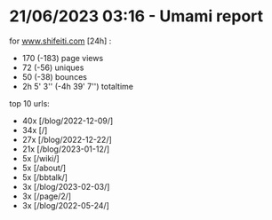 # 21/06/2023 03:16 - Umami report
for www.shifeiti.com [24h] :

 - 170 (-183) page views
 - 72 (-56) uniques
 - 50 (-38) bounces
 - 2h 5' 3'' (-4h 39' 7'') totaltime


top 10 urls:
 - 40x [/blog/2022-12-09/]
 - 34x [/]
 - 27x [/blog/2022-12-22/]
 - 21x [/blog/2023-01-12/]
 - 5x [/wiki/]
 - 5x [/about/]
 - 5x [/bbtalk/]
 - 3x [/blog/2023-02-03/]
 - 3x [/page/2/]
 - 3x [/blog/2022-05-24/]


